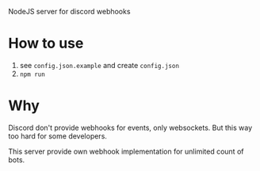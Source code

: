 NodeJS server for discord webhooks

# How to use
1. see `config.json.example` and create `config.json`
2. `npm run`

# Why
Discord don't provide webhooks for events, only websockets. But this way too hard for some developers.

This server provide own webhook implementation for unlimited count of bots.
